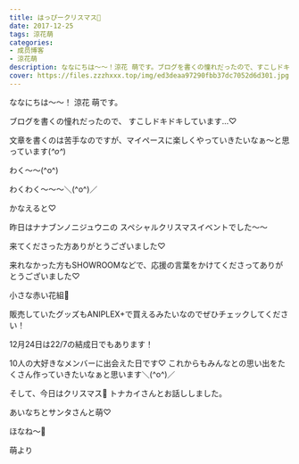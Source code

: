 ```yaml
---
title: はっぴークリスマス🎄
date: 2017-12-25
tags: 涼花萌
categories: 
- 成员博客
- 涼花萌
description: ななにちは〜〜！涼花 萌です。ブログを書くの憧れだったので、すこしドキドキしています…♡文章を書くのは苦手なのですが、マイペースに楽しくやっていきたいなぁ〜と思っています(*^o^*)...
cover: https://files.zzzhxxx.top/img/ed3deaa97290fbb37dc7052d6d301.jpg 
---
```




ななにちは〜〜！
涼花 萌です。



ブログを書くの憧れだったので、
すこしドキドキしています…♡

文章を書くのは苦手なのですが、マイペースに楽しくやっていきたいなぁ〜と思っています(*^o^*)


わく〜〜(^o^)

わくわく〜〜〜＼(^o^)／




かなえると♡











昨日はナナブンノニジュウニの
スペシャルクリスマスイベントでした〜〜

来てくださった方ありがとうございました♡

来れなかった方もSHOWROOMなどで、応援の言葉をかけてくださってありがとうございました♡



小さな赤い花組🌺










販売していたグッズもANIPLEX+で買えるみたいなのでぜひチェックしてください！




12月24日は22/7の結成日でもあります！

10人の大好きなメンバーに出会えた日です♡
これからもみんなとの思い出をたくさん作っていきたいなぁと思います＼(^o^)／






そして、今日はクリスマス🎄
トナカイさんとお話ししました。












あいなちとサンタさんと萌♡








ほなね〜💫


萌より


